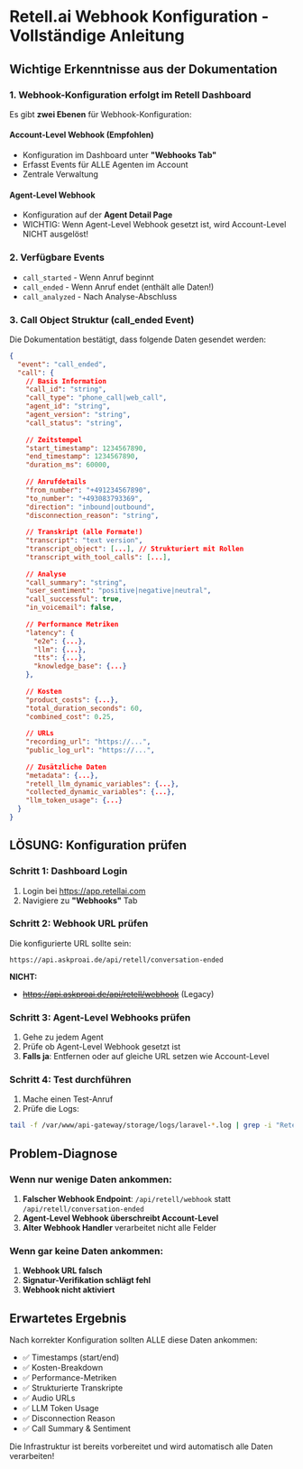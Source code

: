 # Retell.ai Webhook Konfiguration - Vollständige Anleitung

## Wichtige Erkenntnisse aus der Dokumentation

### 1. Webhook-Konfiguration erfolgt im Retell Dashboard
Es gibt **zwei Ebenen** für Webhook-Konfiguration:

#### Account-Level Webhook (Empfohlen)
- Konfiguration im Dashboard unter **"Webhooks Tab"**
- Erfasst Events für ALLE Agenten im Account
- Zentrale Verwaltung

#### Agent-Level Webhook
- Konfiguration auf der **Agent Detail Page**
- WICHTIG: Wenn Agent-Level Webhook gesetzt ist, wird Account-Level NICHT ausgelöst!

### 2. Verfügbare Events
- `call_started` - Wenn Anruf beginnt
- `call_ended` - Wenn Anruf endet (enthält alle Daten!)
- `call_analyzed` - Nach Analyse-Abschluss

### 3. Call Object Struktur (call_ended Event)

Die Dokumentation bestätigt, dass folgende Daten gesendet werden:

```json
{
  "event": "call_ended",
  "call": {
    // Basis Information
    "call_id": "string",
    "call_type": "phone_call|web_call",
    "agent_id": "string",
    "agent_version": "string",
    "call_status": "string",
    
    // Zeitstempel
    "start_timestamp": 1234567890,
    "end_timestamp": 1234567890,
    "duration_ms": 60000,
    
    // Anrufdetails
    "from_number": "+491234567890",
    "to_number": "+493083793369",
    "direction": "inbound|outbound",
    "disconnection_reason": "string",
    
    // Transkript (alle Formate!)
    "transcript": "text version",
    "transcript_object": [...], // Strukturiert mit Rollen
    "transcript_with_tool_calls": [...],
    
    // Analyse
    "call_summary": "string",
    "user_sentiment": "positive|negative|neutral",
    "call_successful": true,
    "in_voicemail": false,
    
    // Performance Metriken
    "latency": {
      "e2e": {...},
      "llm": {...},
      "tts": {...},
      "knowledge_base": {...}
    },
    
    // Kosten
    "product_costs": {...},
    "total_duration_seconds": 60,
    "combined_cost": 0.25,
    
    // URLs
    "recording_url": "https://...",
    "public_log_url": "https://...",
    
    // Zusätzliche Daten
    "metadata": {...},
    "retell_llm_dynamic_variables": {...},
    "collected_dynamic_variables": {...},
    "llm_token_usage": {...}
  }
}
```

## LÖSUNG: Konfiguration prüfen

### Schritt 1: Dashboard Login
1. Login bei https://app.retellai.com
2. Navigiere zu **"Webhooks"** Tab

### Schritt 2: Webhook URL prüfen
Die konfigurierte URL sollte sein:
```
https://api.askproai.de/api/retell/conversation-ended
```

**NICHT:**
- ~~https://api.askproai.de/api/retell/webhook~~ (Legacy)

### Schritt 3: Agent-Level Webhooks prüfen
1. Gehe zu jedem Agent
2. Prüfe ob Agent-Level Webhook gesetzt ist
3. **Falls ja**: Entfernen oder auf gleiche URL setzen wie Account-Level

### Schritt 4: Test durchführen
1. Mache einen Test-Anruf
2. Prüfe die Logs:
```bash
tail -f /var/www/api-gateway/storage/logs/laravel-*.log | grep -i "Retell Conversation Ended webhook received"
```

## Problem-Diagnose

### Wenn nur wenige Daten ankommen:
1. **Falscher Webhook Endpoint**: `/api/retell/webhook` statt `/api/retell/conversation-ended`
2. **Agent-Level Webhook überschreibt Account-Level**
3. **Alter Webhook Handler** verarbeitet nicht alle Felder

### Wenn gar keine Daten ankommen:
1. **Webhook URL falsch**
2. **Signatur-Verifikation schlägt fehl**
3. **Webhook nicht aktiviert**

## Erwartetes Ergebnis

Nach korrekter Konfiguration sollten ALLE diese Daten ankommen:
- ✅ Timestamps (start/end)
- ✅ Kosten-Breakdown
- ✅ Performance-Metriken
- ✅ Strukturierte Transkripte
- ✅ Audio URLs
- ✅ LLM Token Usage
- ✅ Disconnection Reason
- ✅ Call Summary & Sentiment

Die Infrastruktur ist bereits vorbereitet und wird automatisch alle Daten verarbeiten!
